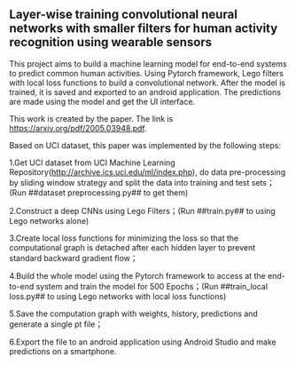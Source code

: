 ## Layer-wise training convolutional neural networks with smaller filters for human activity recognition using wearable sensors

This project aims to build a machine learning model for end-to-end systems to predict common human activities. Using Pytorch framework, Lego filters with local loss functions to build a convolutional network. After the model is trained, it is saved and exported to an android application. The predictions are made using the model and get the UI interface.

This work is created by the paper. The link is https://arxiv.org/pdf/2005.03948.pdf.

Based on UCI dataset, this paper was implemented by the following steps:

1.Get UCI dataset from UCI Machine Learning Repository(http://archive.ics.uci.edu/ml/index.php), do data pre-processing by sliding window strategy and split the data into training and test sets；(Run ##dataset preprocessing.py## to get them)

2.Construct a deep CNNs using Lego Filters；(Run ##train.py## to using Lego networks alone)

3.Create local loss functions for minimizing the loss so that the computational graph is detached after each hidden layer to prevent standard backward gradient flow；

4.Build the whole model using the Pytorch framework to access at the end-to-end system and train the model for 500 Epochs；(Run ##train_local loss.py## to using Lego networks with local loss functions)

5.Save the computation graph with weights, history, predictions and generate a single pt file；

6.Export the file to an android application using Android Studio and make predictions on a smartphone.
